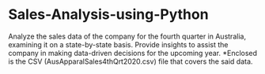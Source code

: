 # Sales-Analysis-using-Python
Analyze the sales data of the company for the fourth quarter in Australia, 
examining it on a state-by-state basis. Provide insights to assist the company in 
making data-driven decisions for the upcoming year.
*Enclosed is the CSV (AusApparalSales4thQrt2020.csv) file that covers the said data.
